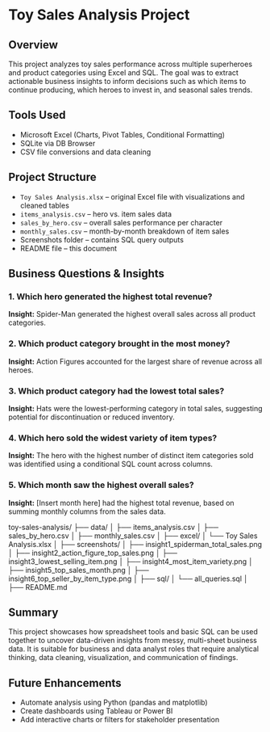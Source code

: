 # Toy Sales Analysis Project

## Overview

This project analyzes toy sales performance across multiple superheroes and product categories using Excel and SQL. The goal was to extract actionable business insights to inform decisions such as which items to continue producing, which heroes to invest in, and seasonal sales trends.

## Tools Used

- Microsoft Excel (Charts, Pivot Tables, Conditional Formatting)
- SQLite via DB Browser
- CSV file conversions and data cleaning

## Project Structure

- `Toy Sales Analysis.xlsx` – original Excel file with visualizations and cleaned tables
- `items_analysis.csv` – hero vs. item sales data
- `sales_by_hero.csv` – overall sales performance per character
- `monthly_sales.csv` – month-by-month breakdown of item sales
- Screenshots folder – contains SQL query outputs
- README file – this document

## Business Questions & Insights

### 1. Which hero generated the highest total revenue?
**Insight:** Spider-Man generated the highest overall sales across all product categories.

### 2. Which product category brought in the most money?
**Insight:** Action Figures accounted for the largest share of revenue across all heroes.

### 3. Which product category had the lowest total sales?
**Insight:** Hats were the lowest-performing category in total sales, suggesting potential for discontinuation or reduced inventory.

### 4. Which hero sold the widest variety of item types?
**Insight:** The hero with the highest number of distinct item categories sold was identified using a conditional SQL count across columns.

### 5. Which month saw the highest overall sales?
**Insight:** [Insert month here] had the highest total revenue, based on summing monthly columns from the sales data.

toy-sales-analysis/
├── data/
│   ├── items_analysis.csv
│   ├── sales_by_hero.csv
│   ├── monthly_sales.csv
│
├── excel/
│   └── Toy Sales Analysis.xlsx
│
├── screenshots/
│   ├── insight1_spiderman_total_sales.png
│   ├── insight2_action_figure_top_sales.png
│   ├── insight3_lowest_selling_item.png
│   ├── insight4_most_item_variety.png
│   ├── insight5_top_sales_month.png
│   ├── insight6_top_seller_by_item_type.png
│
├── sql/
│   └── all_queries.sql
│
├── README.md

## Summary

This project showcases how spreadsheet tools and basic SQL can be used together to uncover data-driven insights from messy, multi-sheet business data. It is suitable for business and data analyst roles that require analytical thinking, data cleaning, visualization, and communication of findings.

## Future Enhancements

- Automate analysis using Python (pandas and matplotlib)
- Create dashboards using Tableau or Power BI
- Add interactive charts or filters for stakeholder presentation
